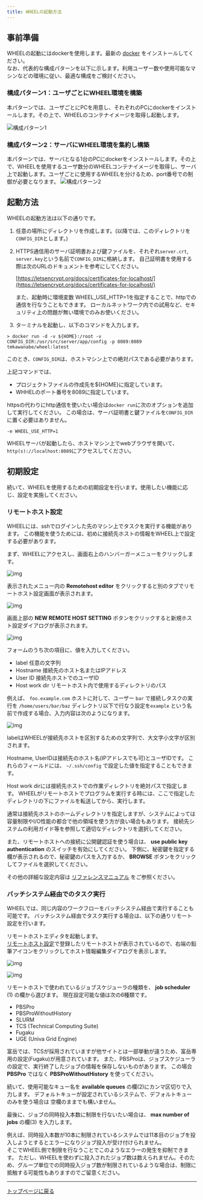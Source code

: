 ```yaml
---
title: WHEELの起動方法
---
```


## 事前準備
WHEELの起動にはdockerを使用します。最新の [docker](https://www.docker.com/) をインストールしてください。  
なお、代表的な構成パターンを以下に示します。利用ユーザー数や使用可能なマシンなどの環境に従い、最適な構成をご検討ください。

### 構成パターン1：ユーザごとにWHEEL環境を構築
本パターンでは、ユーザごとにPCを用意し、それぞれのPCにdockerをインストールします。その上で、WHEELのコンテナイメージを取得し起動します。


![構成パターン1](img/configuration_pattern_01.svg)

### 構成パターン2：サーバにWHEEL環境を集約し構築
本パターンでは、サーバとなる1台のPCにdockerをインストールします。その上で、WHEELを使用するユーザ数分のWHEELコンテナイメージを取得し、サーバ上で起動します。ユーザごとに使用するWHEELを分けるため、port番号での制御が必要となります。
![構成パターン2](img/configuration_pattern_02.svg)

## 起動方法
WHEELの起動方法は以下の通りです。


1. 任意の場所にディレクトリを作成します。(以降では、このディレクトリを`CONFIG_DIR`とします。)
2.  HTTPS通信用のサーバ証明書および鍵ファイルを、それぞれ`server.crt`, `server.key`という名前で`CONFIG_DIR`に格納します。
    自己証明書を使用する際は次のURLのドキュメントを参考にしてください。

    [https://letsencrypt.org/docs/certificates-for-localhost/](https://letsencrypt.org/docs/certificates-for-localhost/)

    また、起動時に環境変数 WHEEL_USE_HTTP=1を指定することで、httpでの通信を行なうこともできます。
    ローカルネットワーク内での試用など、セキュリティ上の問題が無い環境でのみお使いください。

3. ターミナルを起動し、以下のコマンドを入力します。

```
> docker run -d -v ${HOME}:/root -v CONFIG_DIR:/usr/src/server/app/config -p 8089:8089 tmkawanabe/wheel:latest
```

このとき、`CONFIG_DIR`は、ホストマシン上での絶対パスである必要があります。

上記コマンドでは、

- プロジェクトファイルの作成先を${HOME}に指定しています。
- WHHELのポート番号を8089に指定しています。

httpsの代わりにhttp通信を使いたい場合は`docker run`に次のオプションを追加して実行してください。
この場合は、サーバ証明書と鍵ファイルを`CONFIG_DIR`に置く必要はありません。

```
-e WHEEL_USE_HTTP=1
```

WHEELサーバが起動したら、ホストマシン上でwebブラウザを開いて、
`http(s)://localhost:8089`にアクセスしてください。

## 初期設定
続いて、WHEELを使用するための初期設定を行います。使用したい機能に応じ、設定を実施してください。

### リモートホスト設定
WHEELには、sshでログインした先のマシン上でタスクを実行する機能があります。
この機能を使うためには、初めに接続先ホストの情報をWHEEL上で設定する必要があります。

まず、WHEELにアクセスし、画面右上のハンバーガーメニューをクリックします。

![img](./img/workflow6.png "hunburger menu")

表示されたメニュー内の __Remotehost editor__ をクリックすると別のタブでリモートホスト設定画面が表示されます。

![img](./img/remotehost_editor_button.png "リモートホストエディタリンク")


画面上部の __NEW REMOTE HOST SETTING__ ボタンをクリックすると新規ホスト設定ダイアログが表示されます。

![img](./img/remotehost_editor.png "リモートホストエディタ")

フォームのうち次の項目に、値を入力してください。

- label          任意の文字列
- Hostname       接続先のホスト名またはIPアドレス
- User ID        接続先ホストでのユーザID
- Host work dir  リモートホスト内で使用するディレクトリのパス

例えば、 `foo.example.com` ホストに対して、ユーザー `bar` で接続しタスクの実行を `/home/users/bar/baz` ディレクトリ以下で行なう設定を`example` という名前で作成する場合、入力内容は次のようになります。

![img](./img/new_remotehost.png "新規ホスト情報設定")


labelはWHEELが接続先ホストを区別するための文字列で、大文字小文字が区別されます。

Hostname, UserIDは接続先のホスト名(IPアドレスでも可)とユーザIDです。
これらのフィールドには、 `~/.ssh/config` で設定した値を指定することもできます。

Host work dirには接続先ホストでの作業ディレクトリを絶対パスで指定します。
WHEELがリモートホストでプログラムを実行する時には、ここで指定したディレクトリの下にファイルを転送してから、実行します。

通常は接続先ホストのホームディレクトリを指定しますが、システムによっては容量制限やI/O性能の都合で他の領域を使う方が良い場合もあります。
接続先システムの利用ガイド等を参照して適切なディレクトリを選択してください。

また、リモートホストへの接続に公開鍵認証を使う場合は、 __use public key authentication__
のスイッチを有効にしてください。
下側に、秘密鍵を指定する欄が表示されるので、秘密鍵のパスを入力するか、 __BROWSE__ ボタンをクリックしてファイルを選択してください。

その他の詳細な設定内容は [リファレンスマニュアル](/reference/2_remotehost_screen/ "remotehost設定") をご参照ください。

### バッチシステム経由でのタスク実行
WHEELでは、同じ内容のワークフローをバッチシステム経由で実行することも可能です。
バッチシステム経由でタスク実行する場合は、以下の通りリモート設定を行います。

リモートホストエディタを起動します。  
[リモートホスト設定](#リモートホスト設定)で登録したリモートホストが表示されているので、右端の鉛筆アイコンをクリックしてホスト情報編集ダイアログを表示します。

![img](./img/remotehost_editor2.png "リモートホストエディタ追加編集")


![img](./img/edit_remotehost_setting.png "ホスト情報編集ダイアログ")

リモートホストで使われているジョブスケジューラの種類を、 __job scheduler__ (1) の欄から選びます。
現在設定可能な値は次の6種類です。

- PBSPro
- PBSProWithoutHistory
- SLURM
- TCS (Technical Computing Suite)
- Fugaku
- UGE (Univa Grid Engine)

富岳では、TCSが採用されていますが他サイトとは一部挙動が違うため、富岳専用の設定(Fugaku)が用意されています。
また、PBSProは、ジョブスケジューラの設定で、実行終了したジョブの情報を保存しないものがあります。
この場合 __PBSPro__ ではなく __PBSProWithoutHistory__ を使ってください。

続いて、使用可能なキュー名を __available queues__ の欄(2)にカンマ区切りで入力します。
デフォルトキューが設定されているシステムで、デフォルトキューのみを使う場合は
空欄のままでも構いません。

最後に、ジョブの同時投入本数に制限を行ないたい場合は、 __max number of jobs__ の欄(3) を入力します。

例えば、同時投入本数が10本に制限されているシステムでは11本目のジョブを投入しようとするとエラーになりジョブ投入が受け付けられません。  
そこでWHEEL側で制限を行なうことでこのようなエラーの発生を抑制できます。
ただし、WHEELを使わずに投入されたジョブ数は数えられません。そのため、グループ単位での同時投入ジョブ数が制限されているような場合は、制限に抵触する可能性もありますのでご留意ください。

--------
[トップページに戻る](/)
